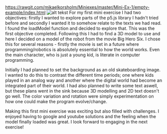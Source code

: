 https://rawgit.com/mikaelkorsholm/Miniexes/master/Mini-Ex-1/empty-example/index.html
![alt tekst](https://github.com/mikaelkorsholm/Miniexes/blob/master/Mini-Ex-1/ScreenshotafBayMax.PNG?raw=true)
For my first mini exercise I had two objectives: firstly I wanted to explore parts of the p5.js library I hadn't tried before and secondly I wanted it to somehow relate to the texts we had read. I found the loadModel function and decided to explore that. This was the first objective completed. Following this I had to find a 3D model to use and here I decided on a model of the robot from the movie Big Hero Six. I chose this for several reasons - firstly the movie is set in a future where programming/robotics is absolutely essential to how the world works. Even the main character, who is just a young kid, is literate in computer programming. 

Initially I had planned to set the background as an old skateboarding image. I wanted to do this to contrast the different time periods; one where kids played in an analog way and another where the digital world had become an integrated part of their world. I had also planned to write some text aswell, but these plans went in the sink because 3D modelling and 2D text doesn't go well. The color variation and rotation were simply experimentation on how one could make the program evolve/change. 

Making this first mini exercise was exciting but also filled with challenges. I enjoyed having to google and youtube solutions and the feeling when the model finally loaded was great. I look forward to engaging in the next exercise!
